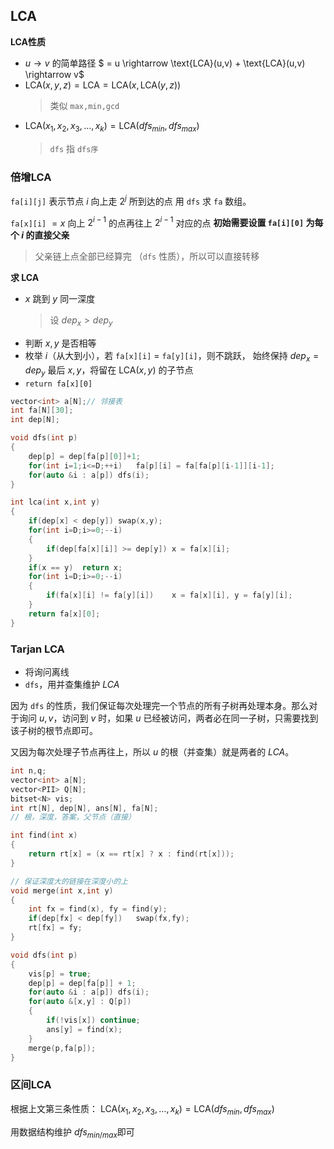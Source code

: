 ## LCA
**LCA性质**
- $u \rightarrow v$ 的简单路径 $ = u \rightarrow \text{LCA}(u,v) + \text{LCA}(u,v) \rightarrow v$
- $\text{LCA}(x,y,z) = \text{LCA} = \text{LCA}(x,\text{LCA}(y,z))$
    > 类似 `max,min,gcd`
- $\text{LCA}(x_1,x_2,x_3,\ldots,x_k) = \text{LCA}(dfs_{min},dfs_{max})$
    > `dfs` 指 `dfs序`
### 倍增LCA
`fa[i][j]` 表示节点 $i$ 向上走 $2^j$ 所到达的点
用 `dfs` 求 `fa` 数组。

`fa[x][i]` $= x$ 向上 $2^{i-1}$ 的点再往上 $2^{i-1}$ 对应的点
**初始需要设置 `fa[i][0]` 为每个 $i$ 的直接父亲**
> 父亲链上点全部已经算完 （`dfs` 性质），所以可以直接转移

**求 $\text{LCA}$**
- $x$ 跳到 $y$ 同一深度
    > 设 $dep_x > dep_y$
- 判断 $x,y$ 是否相等
- 枚举 $i$（从大到小），若 `fa[x][i]` $=$ `fa[y][i]`，则不跳跃，
    始终保持 $dep_x = dep_y$
    最后 $x,y$，将留在 $\text{LCA}(x,y)$ 的子节点
- `return fa[x][0]`
```cpp
vector<int> a[N];// 邻接表
int fa[N][30];
int dep[N];

void dfs(int p)
{
	dep[p] = dep[fa[p][0]]+1;
	for(int i=1;i<=D;++i)	fa[p][i] = fa[fa[p][i-1]][i-1];
	for(auto &i : a[p])	dfs(i);
}

int lca(int x,int y)
{
	if(dep[x] < dep[y])	swap(x,y);
	for(int i=D;i>=0;--i)
	{
		if(dep[fa[x][i]] >= dep[y])	x = fa[x][i];
	}
	if(x == y)	return x;
	for(int i=D;i>=0;--i)
	{
		if(fa[x][i] != fa[y][i])	x = fa[x][i], y = fa[y][i];
	}
	return fa[x][0];
}
```

### Tarjan LCA
- 将询问离线
- `dfs`，用并查集维护 $LCA$

因为 `dfs` 的性质，我们保证每次处理完一个节点的所有子树再处理本身。那么对于询问 $u,v$，访问到 $v$ 时，如果 $u$ 已经被访问，两者必在同一子树，只需要找到该子树的根节点即可。

又因为每次处理子节点再往上，所以 $u$ 的根（并查集）就是两者的 $LCA$。

```cpp
int n,q;
vector<int> a[N];
vector<PII> Q[N];
bitset<N> vis;
int rt[N], dep[N], ans[N], fa[N];
// 根，深度，答案，父节点（直接）

int find(int x)
{
	return rt[x] = (x == rt[x] ? x : find(rt[x]));
}

// 保证深度大的链接在深度小的上
void merge(int x,int y)
{
	int fx = find(x), fy = find(y);
	if(dep[fx] < dep[fy])	swap(fx,fy);
	rt[fx] = fy;
}

void dfs(int p)
{
	vis[p] = true;
	dep[p] = dep[fa[p]] + 1;
	for(auto &i : a[p])	dfs(i);
	for(auto &[x,y] : Q[p])
	{
		if(!vis[x])	continue;
		ans[y] = find(x);
	}
	merge(p,fa[p]);
}
```

### 区间LCA
根据上文第三条性质：
$\text{LCA}(x_1,x_2,x_3,\ldots,x_k) = \text{LCA}(dfs_{min},dfs_{max})$

用数据结构维护 $dfs_{min/max}$即可

